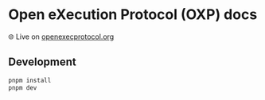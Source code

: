 # Open eXecution Protocol (OXP) docs

:globe_with_meridians: Live on [openexecprotocol.org](https://openexecprotocol.org)

## Development

```bash
pnpm install
pnpm dev
```
